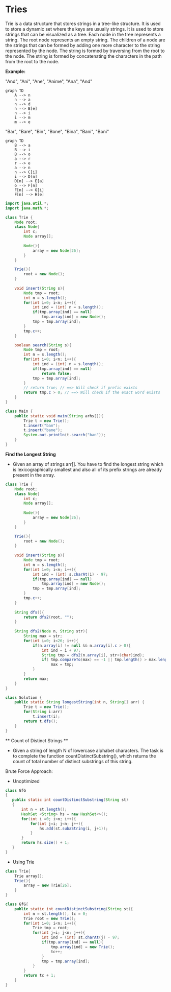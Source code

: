 # Tries

Trie is a data structure that stores strings in a tree-like structure. It is used to store a dynamic set where the keys are usually strings. It is used to store strings that can be visualized as a tree. Each node in the tree represents a string. The root node represents an empty string. The children of a node are the strings that can be formed by adding one more character to the string represented by the node. The string is formed by traversing from the root to the node. The string is formed by concatenating the characters in the path from the root to the node.

**Example:**

"And", "Ani", "Ane", "Anime", "Ana", "And"

```mermaid
graph TD
    A --> n
    n --> a
    n --> d
    n --> B[e]
    n --> i
    i --> m
    m --> e
```

"Bar", "Bare", "Bin", "Bone", "Bina", "Bani", "Boni"

```mermaid
graph TD
    B --> a
    B --> i
    B --> o
    a --> r
    r --> e
    a --> n
    n --> C[i]
    i --> D[n]
    D[n] --> E[a]
    o --> F[n]
    F[n] --> G[i]
    F[n] --> H[e]
```

```java
import java.util.*;
import java.math.*;

class Trie {
    Node root;
    class Node{
        int c;
        Node array[];
        
        Node(){
            array = new Node[26];
        }
    }

    Trie(){
        root = new Node();
    }
    
    void insert(String s){
        Node tmp = root;
        int n = s.length();
        for(int i=0; i<n; i++){
            int ind = (int) n = s.length();
            if(tmp.array[ind] == null)
                tmp.array[ind] = new Node();
            tmp = tmp.array[ind];
        }
        tmp.c++;
    }

    boolean search(String s){
        Node tmp = root;
        int n = s.length();
        for(int i=0; i<n; i++){
            int ind = (int) n = s.length();
            if(tmp.array[ind] == null)
                return false;
            tmp = tmp.array[ind];
        }
        // return true; // ==> Will check if prefic exixts
        return tmp.c > 0; // ==> Will check if the exact word exists
    }
}

class Main {
    public static void main(String arhs[]){
        Trie t = new Trie();
        t.insert("ban");
        t.insert("bane");
        System.out.println(t.search("ban"));
    }
}
```

**Find the Longest String**

- Given an array of strings arr[]. You have to find the longest string which is lexicographically smallest and also all of its prefix strings are already present in the array.

```java
class Trie {
    Node root;
    class Node{
        int c;
        Node array[];
        
        Node(){
            array = new Node[26];
        }
    }

    Trie(){
        root = new Node();
    }
    
    void insert(String s){
        Node tmp = root;
        int n = s.length();
        for(int i=0; i<n; i++){
            int ind = (int) s.charAt(i) - 97;
            if(tmp.array[ind] == null)
                tmp.array[ind] = new Node();
            tmp = tmp.array[ind];
        }
        tmp.c++;
    }
    
    String dfs(){
        return dfs2(root, "");
    }
    
    String dfs2(Node n, String str){
        String max = str;
        for(int i=0; i<26; i++){
            if(n.array[i] != null && n.array[i].c > 0){
                int ind = i + 97;
                String tmp = dfs2(n.array[i], str+(char)ind);
                if( tmp.compareTo(max) == -1 || tmp.length() > max.length())
                    max = tmp;
            }
        }
        return max;
    }
}

class Solution {
    public static String longestString(int n, String[] arr) {
        Trie t = new Trie();
        for(String i:arr)
            t.insert(i);
        return t.dfs();
    }
}
```


** Count of Distinct Strings **

- Given a string of length N of lowercase alphabet characters. The task is to complete the function countDistinctSubstring(), which returns the count of total number of distinct substrings of this string.

Brute Force Approach:
- Unoptimized
```java
class GfG
{
   public static int countDistinctSubstring(String st)
   {
       int n = st.length();
       HashSet <String> hs = new HashSet<>();
       for(int i =0; i<n; i++){
           for(int j=i; j<n; j++){
               hs.add(st.subaString(i, j+1));
           }
       }
       return hs.size() + 1;
   }
}
```

- Using Trie

```java
class Trie{
    Trie array[];
    Trie(){
        array = new Trie[26];
    }
}

class GfG{
    public static int countDistinctSubstring(String st){
        int n = st.length(), tc = 0;
        Trie root = new Trie();
        for(int i=0; i<n; i++){
            Trie tmp = root;
            for(int j=i; j<n; j++){
                int ind = (int) st.charAt(j) - 97;
                if(tmp.array[ind] == null){
                    tmp.array[ind] = new Trie();
                    tc++;
                }
                tmp = tmp.array[ind];
            }
        }
        return tc + 1;
    }
}
```